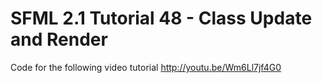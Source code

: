 SFML 2.1 Tutorial 48 - Class Update and Render
==============================================

Code for the following video tutorial http://youtu.be/Wm6Ll7jf4G0
